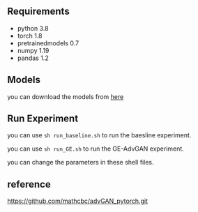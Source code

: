 ## Requirements

- python 3.8
- torch 1.8
- pretrainedmodels 0.7
- numpy 1.19
- pandas 1.2

## Models
you can download the models from [here](https://drive.google.com/file/d/1t0eNl5cgySR8Dg5Fpq04mWuoiY7yQEB4/view?usp=drive_link)


## Run Experiment

  you can use `sh run_baseline.sh` to run the baesline experiment.

  you can use `sh run_GE.sh` to run the GE-AdvGAN experiment.

  you can change the parameters in these shell files.

## reference
https://github.com/mathcbc/advGAN_pytorch.git

